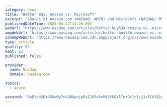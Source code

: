 ```yaml
---
category: news
title: "Better Buy: Amazon vs. Microsoft"
excerpt: "Shares of Amazon.com (NASDAQ: AMZN) and Microsoft (NASDAQ: MSFT) have outperformed the broader market significantly since the beginning of the year. Consumers and businesses are relying on these companies' services more than ever,"
publishedDateTime: 2020-04-27T13:20:00Z
webUrl: "https://www.nasdaq.com/articles/better-buy%3A-amazon-vs.-microsoft-2020-04-27"
ampWebUrl: "https://www.nasdaq.com/articles/better-buy%3A-amazon-vs.-microsoft-2020-04-27?amp"
cdnAmpWebUrl: "https://www-nasdaq-com.cdn.ampproject.org/c/s/www.nasdaq.com/articles/better-buy%3A-amazon-vs.-microsoft-2020-04-27?amp"
type: article
quality: 62
heat: 62
published: false

provider:
  name: Nasdaq
  domain: nasdaq.com

topics:
  - Azure

secured: "BwEtknSE+4O5wBy7nGU8ApnjpRxZJ0fakxM43YKQYlTm+Gclnljj1sFCUt81utYxOJupKKj90Iah0itW2a0udp6Xdu0+oAdJH7MTSFWCImN4xkmYxbwPmy6lvbFFV/e8FXZprckVGIbsb3ZnpDzJZtGKa4AUi5V+m+YTZZylGkYhvJUGvE8Dj/wXZZRUK1EsPenSak1zshjZ1g3TtJRZJFAnwdqk8gPJx+AyMLRqve7pDsT2dGwKc7P4SXLqrMqTC2w7srm0/SyOdbTmf8Gnoel/a7eRli4oC+EKSRXb6RscsBO2USAQ9qKh8O2c5dTTlhb9fVACe4XtSmACyrwihXP3x0P71EFwu5DdD8XPACWNO2f0rpGBd5VNTWgmybQyGoblpruHeuRQZSVni+7mVztmOePjdAhyhl2gS/4vSQ0fQd8SY1rFIRipEjHEAFLLOGZ0tWmeeQjr8GWPdYB+nJbG/jqqfXR80v5n6+xsCh4=;aPRZvk7quQ/HCzRzzryRHQ=="
---
```


